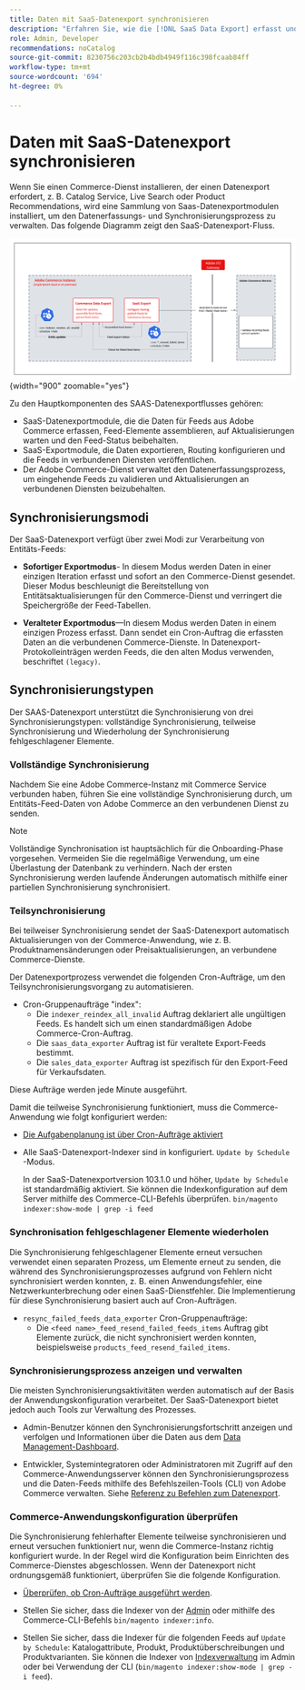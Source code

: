 ```yaml
---
title: Daten mit SaaS-Datenexport synchronisieren
description: "Erfahren Sie, wie die [!DNL SaaS Data Export] erfasst und synchronisiert Daten zwischen Adobe Commerce-Instanzen und verbundenen SaaS-Diensten."
role: Admin, Developer
recommendations: noCatalog
source-git-commit: 8230756c203cb2b4bdb4949f116c398fcaab84ff
workflow-type: tm+mt
source-wordcount: '694'
ht-degree: 0%

---
```


# Daten mit SaaS-Datenexport synchronisieren

Wenn Sie einen Commerce-Dienst installieren, der einen Datenexport erfordert, z. B. Catalog Service, Live Search oder Product Recommendations, wird eine Sammlung von Saas-Datenexportmodulen installiert, um den Datenerfassungs- und Synchronisierungsprozess zu verwalten. Das folgende Diagramm zeigt den SaaS-Datenexport-Fluss.

![SaaS-Datexport-Erfassung und -Synchronisierungsfluss für Adobe Commerce](assets/data-export-flow.png){width="900" zoomable="yes"}

Zu den Hauptkomponenten des SAAS-Datenexportflusses gehören:

- SaaS-Datenexportmodule, die die Daten für Feeds aus Adobe Commerce erfassen, Feed-Elemente assemblieren, auf Aktualisierungen warten und den Feed-Status beibehalten.
- SaaS-Exportmodule, die Daten exportieren, Routing konfigurieren und die Feeds in verbundenen Diensten veröffentlichen.
- Der Adobe Commerce-Dienst verwaltet den Datenerfassungsprozess, um eingehende Feeds zu validieren und Aktualisierungen an verbundenen Diensten beizubehalten.

## Synchronisierungsmodi

Der SaaS-Datenexport verfügt über zwei Modi zur Verarbeitung von Entitäts-Feeds:

- **Sofortiger Exportmodus**- In diesem Modus werden Daten in einer einzigen Iteration erfasst und sofort an den Commerce-Dienst gesendet. Dieser Modus beschleunigt die Bereitstellung von Entitätsaktualisierungen für den Commerce-Dienst und verringert die Speichergröße der Feed-Tabellen.

- **Veralteter Exportmodus**—In diesem Modus werden Daten in einem einzigen Prozess erfasst. Dann sendet ein Cron-Auftrag die erfassten Daten an die verbundenen Commerce-Dienste. In Datenexport-Protokolleinträgen werden Feeds, die den alten Modus verwenden, beschriftet `(legacy)`.

## Synchronisierungstypen

Der SAAS-Datenexport unterstützt die Synchronisierung von drei Synchronisierungstypen: vollständige Synchronisierung, teilweise Synchronisierung und Wiederholung der Synchronisierung fehlgeschlagener Elemente.

### Vollständige Synchronisierung

Nachdem Sie eine Adobe Commerce-Instanz mit Commerce Service verbunden haben, führen Sie eine vollständige Synchronisierung durch, um Entitäts-Feed-Daten von Adobe Commerce an den verbundenen Dienst zu senden.

>[!NOTE]
>
>Vollständige Synchronisation ist hauptsächlich für die Onboarding-Phase vorgesehen. Vermeiden Sie die regelmäßige Verwendung, um eine Überlastung der Datenbank zu verhindern. Nach der ersten Synchronisierung werden laufende Änderungen automatisch mithilfe einer partiellen Synchronisierung synchronisiert.

### Teilsynchronisierung

Bei teilweiser Synchronisierung sendet der SaaS-Datenexport automatisch Aktualisierungen von der Commerce-Anwendung, wie z. B. Produktnamensänderungen oder Preisaktualisierungen, an verbundene Commerce-Dienste.

Der Datenexportprozess verwendet die folgenden Cron-Aufträge, um den Teilsynchronisierungsvorgang zu automatisieren.

- Cron-Gruppenaufträge &quot;index&quot;:
   - Die `indexer_reindex_all_invalid` Auftrag deklariert alle ungültigen Feeds. Es handelt sich um einen standardmäßigen Adobe Commerce-Cron-Auftrag.
   - Die `saas_data_exporter` Auftrag ist für veraltete Export-Feeds bestimmt.
   - Die `sales_data_exporter` Auftrag ist spezifisch für den Export-Feed für Verkaufsdaten.

Diese Aufträge werden jede Minute ausgeführt.

Damit die teilweise Synchronisierung funktioniert, muss die Commerce-Anwendung wie folgt konfiguriert werden:

- [Die Aufgabenplanung ist über Cron-Aufträge aktiviert](https://experienceleague.adobe.com/docs/commerce-operations/installation-guide/next-steps/configuration.html)

- Alle SaaS-Datenexport-Indexer sind in konfiguriert. `Update by Schedule` -Modus.

  In der SaaS-Datenexportversion 103.1.0 und höher, `Update by Schedule` ist standardmäßig aktiviert. Sie können die Indexkonfiguration auf dem Server mithilfe des Commerce-CLI-Befehls überprüfen. `bin/magento indexer:show-mode | grep -i feed`

### Synchronisation fehlgeschlagener Elemente wiederholen

Die Synchronisierung fehlgeschlagener Elemente erneut versuchen verwendet einen separaten Prozess, um Elemente erneut zu senden, die während des Synchronisierungsprozesses aufgrund von Fehlern nicht synchronisiert werden konnten, z. B. einen Anwendungsfehler, eine Netzwerkunterbrechung oder einen SaaS-Dienstfehler. Die Implementierung für diese Synchronisierung basiert auch auf Cron-Aufträgen.

- `resync_failed_feeds_data_exporter` Cron-Gruppenaufträge:
   - Die `<feed name>_feed_resend_failed_feeds_items` Auftrag gibt Elemente zurück, die nicht synchronisiert werden konnten, beispielsweise `products_feed_resend_failed_items`.

### Synchronisierungsprozess anzeigen und verwalten

Die meisten Synchronisierungsaktivitäten werden automatisch auf der Basis der Anwendungskonfiguration verarbeitet. Der SaaS-Datenexport bietet jedoch auch Tools zur Verwaltung des Prozesses.

- Admin-Benutzer können den Synchronisierungsfortschritt anzeigen und verfolgen und Informationen über die Daten aus dem [Data Management-Dashboard](https://experienceleague.adobe.com/en/docs/commerce-admin/systems/data-transfer/data-dashboard).

- Entwickler, Systemintegratoren oder Administratoren mit Zugriff auf den Commerce-Anwendungsserver können den Synchronisierungsprozess und die Daten-Feeds mithilfe des Befehlszeilen-Tools (CLI) von Adobe Commerce verwalten. Siehe [Referenz zu Befehlen zum Datenexport](data-export-cli-commands.md).

### Commerce-Anwendungskonfiguration überprüfen

Die Synchronisierung fehlerhafter Elemente teilweise synchronisieren und erneut versuchen funktioniert nur, wenn die Commerce-Instanz richtig konfiguriert wurde. In der Regel wird die Konfiguration beim Einrichten des Commerce-Dienstes abgeschlossen. Wenn der Datenexport nicht ordnungsgemäß funktioniert, überprüfen Sie die folgende Konfiguration.

- [Überprüfen, ob Cron-Aufträge ausgeführt werden](https://experienceleague.adobe.com/en/docs/commerce-knowledge-base/kb/troubleshooting/miscellaneous/cron-readiness-check-issues).

- Stellen Sie sicher, dass die Indexer von der [Admin](https://experienceleague.adobe.com/en/docs/commerce-admin/systems/tools/index-management) oder mithilfe des Commerce-CLI-Befehls `bin/magento indexer:info`.

- Stellen Sie sicher, dass die Indexer für die folgenden Feeds auf `Update by Schedule`: Katalogattribute, Produkt, Produktüberschreibungen und Produktvarianten. Sie können die Indexer von [Indexverwaltung](https://experienceleague.adobe.com/en/docs/commerce-admin/systems/tools/index-management) im Admin oder bei Verwendung der CLI (`bin/magento indexer:show-mode | grep -i feed`).
